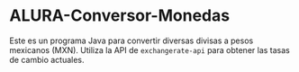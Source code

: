 # ALURA-Conversor-Monedas
Este es un programa Java para convertir diversas divisas a pesos mexicanos (MXN). Utiliza la API de `exchangerate-api` para obtener las tasas de cambio actuales.
